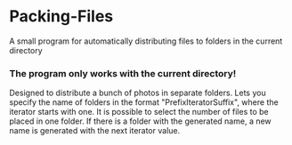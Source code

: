 # Packing-Files
A small program for automatically distributing files to folders in the current directory

### The program only works with the current directory!

Designed to distribute a bunch of photos in separate folders. 
Lets you specify the name of folders in the format "PrefixIteratorSuffix", where the iterator starts with one.
It is possible to select the number of files to be placed in one folder.
If there is a folder with the generated name, a new name is generated with the next iterator value.
